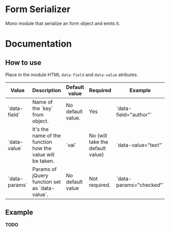 Form Serializer
===============

Mono module that serialize an form object and emits it.

# Documentation

## How to use

Place in the module HTML `data-field` and `data-value` atributes.

<table>
    <thead>
        <tr>
            <th>Value</th>
            <th>Description</th>
            <th>Default value</th>
            <th>Required</th>
            <th>Example</th>
        </tr>
    </thead>
    <tbody>
        <tr>
            <td>`data-field`</td>
            <td>Name of the `key` from object.</td>
            <td>No default value.</td>
            <td>Yes</td>
            <td>`data-field="author"`</td>
        </tr>
        <tr>
            <td>`data-value`</td>
            <td>It's the name of the function how the value will be taken.</td>
            <td>`val`</td>
            <td>No (will take the default value)</td>
            <td>`data-value="text"`</td>
        </tr>
        <tr>
            <td>`data-params`</td>
            <td>Params of jQuery function set as `data-value`.</td>
            <td>No default value</td>
            <td>Not required.</td>
            <td>`data-params="checked"`</td>
        </tr>
    </tbody>
</table>

## Example

**TODO**
